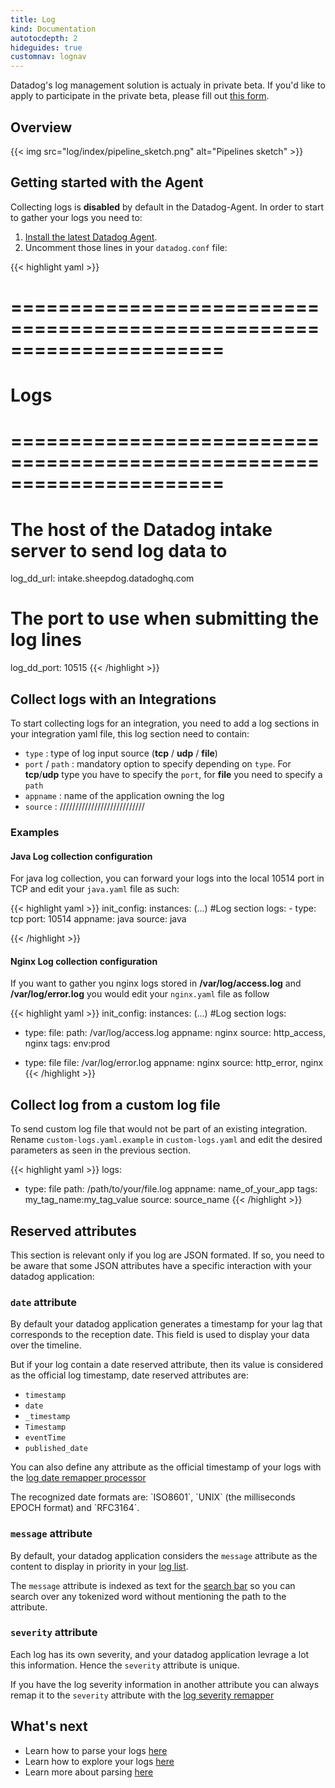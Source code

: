 ```yaml
---
title: Log
kind: Documentation
autotocdepth: 2
hideguides: true
customnav: lognav
---
```


<div class="alert alert-info">
Datadog's log management solution is actualy in private beta. If you'd like to apply to participate in the private beta, please fill out <a href="https://www.datadoghq.com/log-management/">this form</a>.
</div>

## Overview
{{< img src="log/index/pipeline_sketch.png" alt="Pipelines sketch" >}}

## Getting started with the Agent

Collecting logs is **disabled** by default in the Datadog-Agent.
In order to start to gather your logs you need to:

1. [Install the latest Datadog Agent](https://app.datadoghq.com/account/settings#agent).
2. Uncomment those lines in your `datadog.conf` file:

{{< highlight yaml >}}
# ====================================================================== #
#   Logs                                                                 #
# ====================================================================== #
# The host of the Datadog intake server to send log data to
log_dd_url: intake.sheepdog.datadoghq.com
# The port to use when submitting the log lines
log_dd_port: 10515
{{< /highlight >}}

## Collect logs with an Integrations
To start collecting logs for an integration, you need to add a log sections in your integration yaml file, this log section need to contain:

* `type` : type of log input source (**tcp** / **udp** / **file**)
* `port` / `path` : mandatory option to specify depending on `type`. For **tcp**/**udp** type you have to specify the `port`, for **file** you need to specify a `path`
* `appname` : name of the application owning the log
* `source` : \/\/\/\/\/\/\/\/\/\/\/\/\/\/\/\/\/\/\/\/\/\/\/\/\/\/\/

### Examples
#### Java Log collection configuration
For java log collection, you can forward your logs into the local 10514 port in TCP and edit your `java.yaml` file as such:


{{< highlight yaml >}}
init_config:
instances:
(...)
#Log section
logs:
    - type: tcp
      port: 10514
      appname: java
      source: java

{{< /highlight >}}

#### Nginx Log collection configuration
If you want to gather you nginx logs stored in **/var/log/access.log** and **/var/log/error.log** you would edit your `nginx.yaml` file as follow

{{< highlight yaml >}}
init_config:
instances:
(...)
#Log section
logs:
  - type: file:
    path: /var/log/access.log
    appname: nginx
    source: http_access, nginx
    tags: env:prod 

  - type: file
    file: /var/log/error.log
    appname: nginx
    source: http_error, nginx
{{< /highlight >}}

## Collect log from a custom log file

To send custom log file that would not be part of an existing integration. Rename `custom-logs.yaml.example` in `custom-logs.yaml` and edit the desired parameters as seen in the previous section.

{{< highlight yaml >}}
logs:
  - type: file
    path: /path/to/your/file.log
    appname: name_of_your_app
    tags: my_tag_name:my_tag_value
    source: source_name
{{< /highlight >}}

## Reserved attributes 

This section is relevant only if you log are JSON formated.
If so, you need to be aware that some JSON attributes have a specific interaction with your datadog application:

### `date` attribute
By default your datadog application generates a timestamp for your lag that corresponds to the reception date. This field is used to display your data over the timeline.

But if your log contain a date reserved attribute, then its value is considered as the official log timestamp, date reserved attributes are:

* `timestamp`
* `date`
* `_timestamp`
* `Timestamp`
* `eventTime`
* `published_date`

You can also define any attribute as the official timestamp of your logs with the [log date remapper processor](/log/pipeline/#log-date-remapper)
<div class="alert alert-info">
The recognized date formats are: `ISO8601`, `UNIX` (the milliseconds EPOCH format) and `RFC3164`.
</div>

### `message` attribute

By default, your datadog application considers the `message` attribute as the content to display in priority in your [log list](/log/explore/#log-list).

The `message` attribute is indexed as text for the [search bar](/log/explore/#search-bar) so you can search over any tokenized word without mentioning the path to the attribute.

### `severity` attribute

Each log has its own severity, and your datadog application levrage a lot this information. Hence the `severity` attribute is unique.

If you have the log severity information in another attribute you can always remap it to the `severity` attribute with the [log severity remapper](/log/pipeline/#log-severity-remapper)

## What's next

* Learn how to parse your logs [here](/log/pipeline)
* Learn how to explore your logs [here](/log/explore)
* Learn more about parsing [here](/log/parsing)